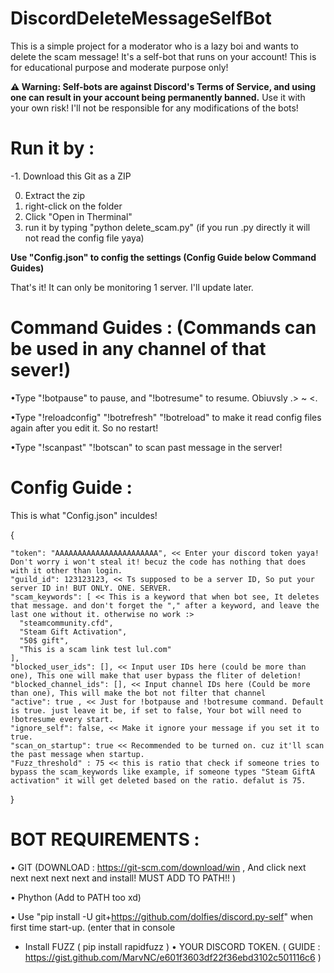 # DiscordDeleteMessageSelfBot

This is a simple project for a moderator who is a lazy boi and wants to delete the scam message!
It's a self-bot that runs on your account! This is for educational purpose and moderate purpose only!

**⚠️ Warning: Self-bots are against Discord's Terms of Service, and using one can result in your account being permanently banned.**
Use it with your own risk! I'll not be responsible for any modifications of the bots!

# Run it by :
 -1. Download this Git as a ZIP
 
  0. Extract the zip
  1. right-click on the folder
  2. Click "Open in Therminal"
  3. run it by typing "python delete_scam.py" (if you run .py directly it will not read the config file yaya)

**Use "Config.json" to config the settings (Config Guide below Command Guides)**

That's it! It can only be monitoring 1 server. I'll update later.

# Command Guides : (Commands can be used in any channel of that sever!)

  •Type "!botpause" to pause, and "!botresume" to resume. Obiuvsly .> ~ <.
  
  •Type "!reloadconfig" "!botrefresh" "!botreload" to make it read config files again after you edit it. So no restart!
  
  •Type "!scanpast" "!botscan" to scan past message in the server!
  

  # Config Guide :
This is what "Config.json" inculdes!

  {
  
    "token": "AAAAAAAAAAAAAAAAAAAAAAA", << Enter your discord token yaya! Don't worry i won't steal it! becuz the code has nothing that does with it other than login. 
    "guild_id": 123123123, << Ts supposed to be a server ID, So put your server ID in! BUT ONLY. ONE. SERVER.
    "scam_keywords": [ << This is a keyword that when bot see, It deletes that message. and don't forget the "," after a keyword, and leave the last one without it. otherwise no work :>
      "steamcommunity.cfd", 
      "Steam Gift Activation",
      "50$ gift",
      "This is a scam link test lul.com"
    ],
    "blocked_user_ids": [], << Input user IDs here (could be more than one), This one will make that user bypass the fliter of deletion!
    "blocked_channel_ids": [], << Input channel IDs here (Could be more than one), This will make the bot not filter that channel
    "active": true , << Just for !botpause and !botresume command. Default is true. just leave it be, if set to false, Your bot will need to !botresume every start.
    "ignore_self": false, << Make it ignore your message if you set it to true.
    "scan_on_startup": true << Recommended to be turned on. cuz it'll scan the past message when startup.
    "Fuzz_threshold" : 75 << this is ratio that check if someone tries to bypass the scam_keywords like example, if someone types "Steam GiftA activation" it will get deleted based on the ratio. defalut is 75.
  }


# BOT REQUIREMENTS :
  • GIT (DOWNLOAD : https://git-scm.com/download/win , And click next next next next next and install! MUST ADD TO PATH!! )
  
  • Phython (Add to PATH too xd)
  
  • Use "pip install -U git+https://github.com/dolfies/discord.py-self" when first time start-up. (enter that in console
  * Install FUZZ ( pip install rapidfuzz ) 
  • YOUR DISCORD TOKEN. ( GUIDE : https://gist.github.com/MarvNC/e601f3603df22f36ebd3102c501116c6 )




